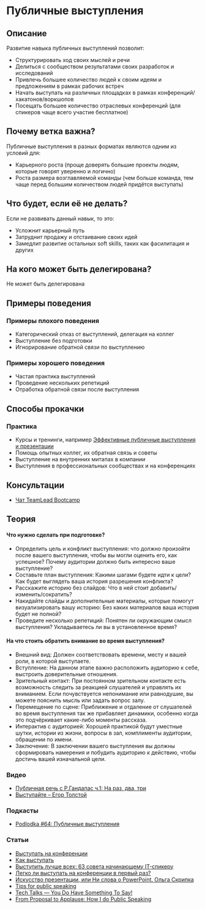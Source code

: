 # Публичные выступления
## Описание
Развитие навыка публичных выступлений позволит:
- Структурировать ход своих мыслей и речи
- Делиться с сообществом результатами своих разработок и исследований
- Привлечь большее количество людей к своим идеям и предложениям в рамках рабочих встреч
- Начать выступать на различных площадках в рамках конференций/хакатонов/воркшопов
- Посещать большее количество отраслевых конференций (для спикеров чаще всего участие бесплатное)

## Почему ветка важна?
Публичные выступления в разных форматах являются одним из условий для:
- Карьерного роста (проще доверять большие проекты людям, которые говорят уверенно и логично)
- Роста размера возглавляемой команды (чем больше команда, тем чаще перед большим количеством людей придётся выступать)

## Что будет, если её не делать?
Если не развивать данный навык, то это:
- Усложнит карьерный путь
- Затруднит продажу и отстаивание своих идей
- Замедлит развитие остальных soft skills, таких как фасилитация и других

## На кого может быть делегирована?
Не может быть делегирована

## Примеры поведения
### Примеры плохого поведения
- Категорический отказ от выступлений, делегация на коллег
- Выступление без подготовки
- Игнорирование обратной связи по выступлению

### Примеры хорошего поведения
- Частая практика выступлений
- Проведение нескольких репетиций
- Отработка обратной связи после выступления

## Способы прокачки
### Практика
- Курсы и тренинги, например [Эффективные публичные выступления и презентации](http://oratorica.com/event/jeffektivnye-publichnye-vystuplenija-i-presentacii/)
- Помощь опытных коллег, их обратная связь и советы
- Выступление на внутренних митапах в компании
- Выступления в профессиональных сообществах и на конференциях

## Консультации
- [Чат TeamLead Bootcamp](https://t.me/teamlead_bootcamp)

## Теория

#### Что нужно сделать при подготовке?
- Определить цель и конфликт выступления: что должно произойти после вашего выступления, чтобы вы могли оценить его, как успешное? Почему аудитории должно быть интересно ваше выступление?
- Составьте план выступления: Какими шагами будете идти к цели? Как будет выглядеть ваша история разрешения конфликта?
- Расскажите историю без слайдов: Что в ней стоит добавить/изменить/сократить?
- Накидайте слайды и дополнительные материалы, которые помогут визуализировать вашу историю: Без каких материалов ваша история будет не полной?
- Проведите несколько репетиций: Понятен ли окружающим смысл выступления? Укладываетесь ли вы в установленное время?

#### На что стоить обратить внимание во время выступления?
- Внешний вид: Должен соответствовать времени, месту и вашей роли, в которой выступаете.
- Вступление: На данном этапе важно расположить аудиторию к себе, выстроить доверительные отношения.
- Зрительный контакт: При постоянном зрительном контакте есть возможность следить за реакцией слушателей и управлять их вниманием. Если почувствуется непонимание или равнодушие, вы можете пояснить мысль или задать вопрос залу.
- Перемещение по сцене: Приближение и отдаление от слушателей во время выступления так же прибавляет динамики, особенно когда это подчёркивает какие-либо моменты рассказа.
- Интерактив с аудиторией: Хорошей практикой будут уместные шутки, истории из жизни, вопросы в зал, комплименты аудитории, обращении по имени.
- Заключение: В заключении вашего выступления вы должны сформировать намерения и побудить аудиторию к действию, чтобы достичь вашей изначальной цели.

### Видео
- [Публичная речь с Р.Гандапас ч.1: На раз, два, три](https://youtu.be/b06ChAVz8Fo)
- [Выступайте – Егор Толстой](https://youtu.be/ryJj3wo1CF8)

### Подкасты
- [Podlodka #64: Публичные выступления](https://podlodka.io/64)

### Статьи
- [Выступать на конференции](https://medium.com/@a71082/%D0%B2%D1%8B%D1%81%D1%82%D1%83%D0%BF%D0%B0%D1%82%D1%8C-%D0%BD%D0%B0-%D0%BA%D0%BE%D0%BD%D1%84%D0%B5%D1%80%D0%B5%D0%BD%D1%86%D0%B8%D0%B8-7331d6f9757a)
- [Как выступать](https://medium.com/@etolstoy/%D0%BA%D0%B0%D0%BA-%D0%B2%D1%8B%D1%81%D1%82%D1%83%D0%BF%D0%B0%D1%82%D1%8C-203d912b0e37)
- [Выступить лучше всех: 63 совета начинающему IT-спикеру](https://designpub.ru/%D0%B2%D1%8B%D1%81%D1%82%D1%83%D0%BF%D0%B8%D1%82%D1%8C-%D0%BB%D1%83%D1%87%D1%88%D0%B5-%D0%B2%D1%81%D0%B5%D1%85-63-%D1%81%D0%BE%D0%B2%D0%B5%D1%82%D0%B0-%D0%BD%D0%B0%D1%87%D0%B8%D0%BD%D0%B0%D1%8E%D1%89%D0%B5%D0%BC%D1%83-it-c%D0%BF%D0%B8%D0%BA%D0%B5%D1%80%D1%83-bf05d677643c#.w1qv1nv87)
- [Легко ли выступать на конференции в первый раз?](https://habr.com/en/company/oleg-bunin/blog/350776/)
- [Искусство презентации, или Ни слова о PowerPoint. Ольга Скрипка](https://centr-yk.jimdo.com/app/download/10748394994/%D0%9F%D1%80%D0%B5%D0%B7%D0%B5%D0%BD%D1%82%D0%B0%D1%86%D0%B8%D0%B8+%D0%B8+%D0%B2%D1%8B%D1%81%D1%82%D1%83%D0%BF%D0%BB%D0%B5%D0%BD%D0%B8%D1%8F.pdf?t=1503674620&mobile=1)
- [Tips for public speaking](https://speaking.io/)
- [Tech Talks — You Do Have Something To Say!](https://medium.com/upday-devs/tech-talks-you-do-have-something-to-say-a1a0ae23fa0#.5te5buwmd)
- [From Proposal to Applause: How I do Public Speaking](https://ashfurrow.com/blog/from-proposal-to-applause-how-i-public-speaking/)
